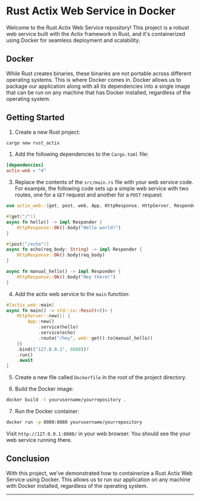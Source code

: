 # Rust Actix Web Service in Docker

Welcome to the Rust Actix Web Service repository! This project is a robust web service built with the Actix framework in Rust, and it's containerized using Docker for seamless deployment and scalability.

## Docker

While Rust creates binaries, these binaries are not portable across different operating systems. This is where Docker comes in. Docker allows us to package our application along with all its dependencies into a single image that can be run on any machine that has Docker installed, regardless of the operating system.

## Getting Started

1. Create a new Rust project:

```bash
cargo new rust_actix
```

1. Add the following dependencies to the `Cargo.toml` file:

```toml
[dependencies]
actix-web = "4"
```

3. Replace the contents of the `src/main.rs` file with your web service code. For example, the following code sets up a simple web service with two routes, one for a `GET` request and another for a `POST` request:

```rust
use actix_web::{get, post, web, App, HttpResponse, HttpServer, Responder};

#[get("/")]
async fn hello() -> impl Responder {
    HttpResponse::Ok().body("Hello world!")
}

#[post("/echo")]
async fn echo(req_body: String) -> impl Responder {
    HttpResponse::Ok().body(req_body)
}

async fn manual_hello() -> impl Responder {
    HttpResponse::Ok().body("Hey there!")
}
```

4. Add the actix web service to the `main` function:

```rust
#[actix_web::main]
async fn main() -> std::io::Result<()> {
    HttpServer::new(|| {
        App::new()
            .service(hello)
            .service(echo)
            .route("/hey", web::get().to(manual_hello))
    })
    .bind(("127.0.0.1", 8080))?
    .run()
    .await
}
```

5. Create a new file called `Dockerfile` in the root of the project directory.

6. Build the Docker image:

```bash
docker build -t yourusername/yourrepository .
```

7. Run the Docker container:

```bash
docker run -p 8080:8080 yourusername/yourrepository
```

Visit `http://127.0.0.1:8080/` in your web browser. You should see the your web service running there.

## Conclusion

With this project, we've demonstrated how to containerize a Rust Actix Web Service using Docker. This allows us to run our application on any machine with Docker installed, regardless of the operating system.

---